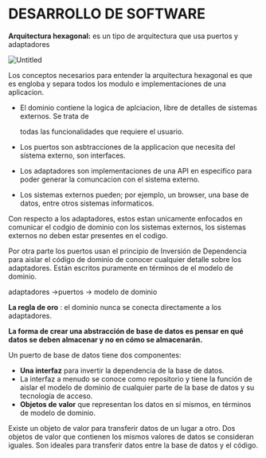 # DESARROLLO DE SOFTWARE

**Arquitectura hexagonal:** es un tipo de arquitectura que usa puertos y adaptadores

![Untitled](DESARROLLO%20DE%20SOFTWARE%20cd9b056c14be44b58c662fb0318f0bab/Untitled.png)

Los conceptos necesarios para entender la arquitectura hexagonal es que es engloba y separa todos los modulo e implementaciones de una aplicacion.

- El dominio contiene la logica de aplciacion, libre de detalles de sistemas externos. Se trata de
    
    todas las funcionalidades que requiere el usuario.
    
- Los puertos son asbtracciones de la applicacion que necesita del sistema externo, son interfaces.
- Los adaptadores son implementaciones de una API en especifico para poder generar la comuncacion con el sistema externo.
- Los sistemas externos pueden; por ejemplo, un browser, una base de datos, entre otros sistemas informaticos.

Con respecto a los adaptadores, estos estan unicamente enfocados en comunicar el codgio de dominio con los sistemas externos, los sistemas externos no deben estar presentes en el codigo.

Por otra parte los puertos usan el principio de Inversión de Dependencia para aislar el código de dominio de conocer cualquier detalle sobre los adaptadores. Están escritos puramente en términos de el modelo de dominio.

adaptadores →puertos → modelo de dominio

**La regla de oro** : el dominio nunca se conecta directamente a los adaptadores.

**La forma de crear una abstracción de base de datos es pensar en qué datos se deben almacenar y no en cómo se almacenarán.**

Un puerto de base de datos tiene dos componentes:

- **Una interfaz** para invertir la dependencia de la base de datos.
- La interfaz a menudo se conoce como repositorio y tiene la función de aislar el modelo de dominio de cualquier parte de la base de datos y su tecnología de acceso.
- **Objetos de valor** que representan los datos en sí mismos, en términos de modelo de dominio.

Existe un objeto de valor para transferir datos de un lugar a otro. Dos objetos de valor que contienen los mismos valores de datos se consideran iguales. Son ideales para transferir datos entre la base de datos y el código.